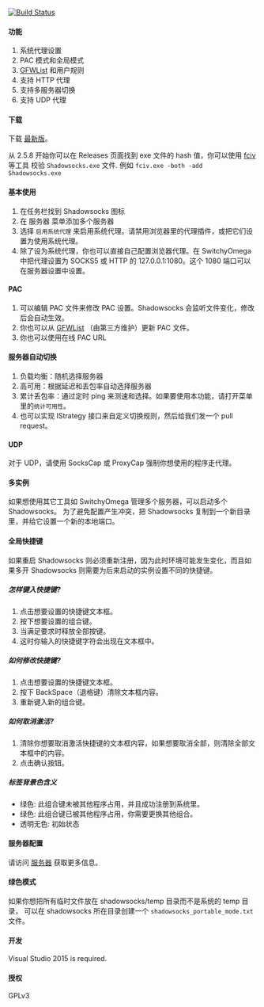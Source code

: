 [![Build Status]][Appveyor]

#### 功能

1. 系统代理设置
2. PAC 模式和全局模式
3. [GFWList] 和用户规则
4. 支持 HTTP 代理
5. 支持多服务器切换
6. 支持 UDP 代理

#### 下载

下载 [最新版]。

从 2.5.8 开始你可以在 Releases 页面找到 exe 文件的 hash 值，你可以使用 [fciv](https://support.microsoft.com/en-us/kb/841290) 等工具 校验 `Shadowsocks.exe` 文件. 例如 `fciv.exe -both -add Shadowsocks.exe`

#### 基本使用

1. 在任务栏找到 Shadowsocks 图标
2. 在 服务器 菜单添加多个服务器
3. 选择 `启用系统代理` 来启用系统代理。请禁用浏览器里的代理插件，或把它们设置为使用系统代理。
4. 除了设为系统代理，你也可以直接自己配置浏览器代理。在 SwitchyOmega 中把代理设置为 SOCKS5 或 HTTP 的 127.0.0.1:1080。这个 1080 端口可以在服务器设置中设置。

#### PAC

1. 可以编辑 PAC 文件来修改 PAC 设置。Shadowsocks 会监听文件变化，修改后会自动生效。
2. 你也可以从 [GFWList] （由第三方维护）更新 PAC 文件。
3. 你也可以使用在线 PAC URL

#### 服务器自动切换

1. 负载均衡：随机选择服务器
2. 高可用：根据延迟和丢包率自动选择服务器
3. 累计丢包率：通过定时 ping 来测速和选择。如果要使用本功能，请打开菜单里的`统计可用性`。
4. 也可以实现 IStrategy 接口来自定义切换规则，然后给我们发一个 pull request。

#### UDP

对于 UDP，请使用 SocksCap 或 ProxyCap 强制你想使用的程序走代理。

#### 多实例

如果想使用其它工具如 SwitchyOmega 管理多个服务器，可以启动多个 Shadowsocks。
为了避免配置产生冲突，把 Shadowsocks 复制到一个新目录里，并给它设置一个新的本地端口。

#### 全局快捷键

如果重启 Shadowsocks 则必须重新注册，因为此时环境可能发生变化，而且如果多开 Shadowsocks 则需要为后来启动的实例设置不同的快捷键。

##### 怎样键入快捷键?

1. 点击想要设置的快捷键文本框。
2. 按下想要设置的组合键。
3. 当满足要求时释放全部按键。
4. 这时你输入的快捷键字符会出现在文本框中。

##### 如何修改快捷键?

1. 点击想要设置的快捷键文本框。
2. 按下 BackSpace（退格键）清除文本框内容。
3. 重新键入新的组合键。

##### 如何取消激活?

1. 清除你想要取消激活快捷键的文本框内容，如果想要取消全部，则清除全部文本框中的内容。
2. 点击确认按钮。

##### 标签背景色含义

- 绿色: 此组合键未被其他程序占用，并且成功注册到系统里。
- 绿色: 此组合键已被其他程序占用，你需要更换其他组合。
- 透明无色: 初始状态

#### 服务器配置

请访问 [服务器] 获取更多信息。

#### 绿色模式

如果你想把所有临时文件放在 shadowsocks/temp 目录而不是系统的 temp 目录，
可以在 shadowsocks 所在目录创建一个 `shadowsocks_portable_mode.txt` 文件。

#### 开发

Visual Studio 2015 is required.

#### 授权

GPLv3


[Appveyor]:       https://ci.appveyor.com/project/wongsyrone/shadowsocks-windows-0cn3i
[Build Status]:   https://ci.appveyor.com/api/projects/status/47784ryn365vw56w/branch/master?svg=true
[最新版]: https://github.com/shadowsocks/shadowsocks-windows/releases
[服务器]:        https://github.com/shadowsocks/shadowsocks/wiki/Ports-and-Clients#linux--server-side
[GFWList]:        https://github.com/gfwlist/gfwlist
